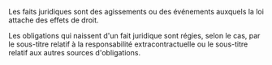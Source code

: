 Les faits juridiques sont des agissements ou des événements auxquels la loi attache des effets de droit.


Les obligations qui naissent d'un fait juridique sont régies, selon le cas, par le sous-titre relatif à la responsabilité extracontractuelle ou le sous-titre relatif aux autres sources d'obligations.

